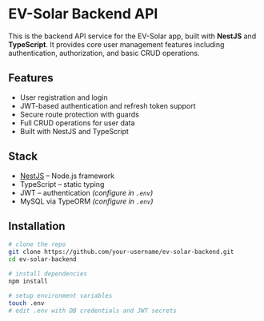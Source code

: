 # EV-Solar Backend API

This is the backend API service for the EV-Solar app, built with **NestJS** and **TypeScript**. It provides core user management features including authentication, authorization, and basic CRUD operations.

## Features

- User registration and login
- JWT-based authentication and refresh token support
- Secure route protection with guards
- Full CRUD operations for user data
- Built with NestJS and TypeScript

## Stack

- [NestJS](https://nestjs.com/) – Node.js framework
- TypeScript – static typing
- JWT – authentication *(configure in `.env`)*
- MySQL via TypeORM *(configure in `.env`)*

## Installation

```bash
# clone the repo
git clone https://github.com/your-username/ev-solar-backend.git
cd ev-solar-backend

# install dependencies
npm install

# setup environment variables
touch .env
# edit .env with DB credentials and JWT secrets
